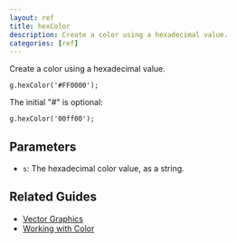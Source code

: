 ```yaml
---
layout: ref
title: hexColor
description: Create a color using a hexadecimal value.
categories: [ref]
---
```

Create a color using a hexadecimal value.

    g.hexColor('#FF0000');

The initial "#" is optional:

    g.hexColor('00ff00');

## Parameters
- `s`: The hexadecimal color value, as a string.

## Related Guides
- [Vector Graphics](/guide/vector.html)
- [Working with Color](/guide/color.html)

